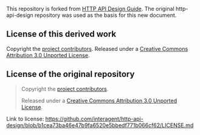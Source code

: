 This repository is forked from [HTTP API Design Guide](https://github.com/interagent/http-api-design).
The original http-api-design repository was used as the basis for this new document.

## License of this derived work

Copyright the [project contributors](CONTRIBUTORS.md).
Released under a [Creative Commons Attribution 3.0 Unported License](http://creativecommons.org/licenses/by/3.0/).

## License of the original repository

> Copyright the [project contributors](CONTRIBUTORS.md).
>
> Released under a [Creative Commons Attribution 3.0 Unported License](http://creativecommons.org/licenses/by/3.0/).

Link to license: https://github.com/interagent/http-api-design/blob/b1cea73ba46e47b9fa6520e5bbedf771b066cf62/LICENSE.md
